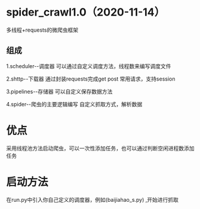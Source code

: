 # spider_crawl1.0（2020-11-14）
多线程+requests的微爬虫框架

## 组成

1.scheduler--调度器
    可以通过自定义调度方法，线程数来编写调度文件
    
2.shttp--下载器
    通过封装requests完成get post 常用请求，支持session
    
3.pipelines--存储器
    可以自定义保存数据方法
    
4.spider--爬虫的主要逻辑编写
    自定义抓取方式，解析数据
    
# 优点
采用线程池方法启动爬虫，可以一次性添加任务，也可以通过判断空闲进程数添加任务

# 启动方法
在run.py中引入你自己定义的调度器，例如(baijiahao_s.py) ,开始进行抓取
